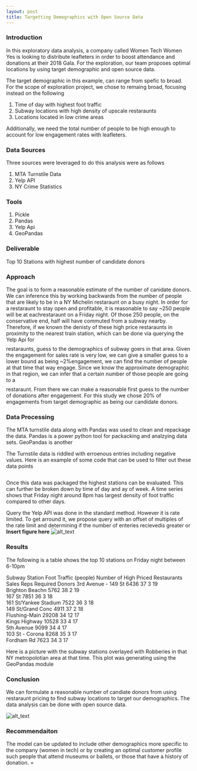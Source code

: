 ```yaml
---
layout: post
title: Targetting Demographics with Open Source Data
---
```

### Introduction
In this exploratory data analysis, a company called Women Tech Women Yes is looking to distribute 
leafleters in order to boost attendance and donations at their 2018 Gala. For the exploration, 
our team proposes optimal locations by using target demographic and open source data.

The target demographic in this example, can range from spefic to broad. 
For the scope of exploration project, we chose to remaing broad, focusing instead on the following

1. Time of day with highest foot traffic
2. Subway locations with high density of upscale restaraunts
3. Locations located in low crime areas  
 
Additionally, we need the total number of people to be high enough
to account for low engagement rates with leafleters.  

### Data Sources
Three sources were leveraged to do this analysis were as follows
1. MTA Turnstile Data 
2. Yelp API
3. NY Crime Statistics 

### Tools
1. Pickle
2. Pandas
3. Yelp Api
5. GeoPandas

### Deliverable
Top 10 Stations with highest number of candidate donors 

### Approach
The goal is to form a reasonable estimate of the number of canidate donors. We can inference this by working backwards from the number of people that are likely to be in a NY Michelin restaraunt on a busy night. In order for a restaraunt to stay open and profitable, it is reasonable to say ~250 people will be at eachrestaraunt on a Friday night. Of those 250 people, on the conservative end, half will have commuted from a subway nearby.
Therefore, if we known the denisty of these high price restaraunts in proximity to the nearest train station, which can be done via querying the Yelp Api for $$$$ restaraunts, guess to the demographics of subway goers in that area. 
Given the engagement for sales rate is very low, we can give a smaller guess to a lower bound as being ~2%engagement, we can find the number of people at that time that way engage. Since we know the approximate demographic in that region, we can infer that a certain number of those people are going to a $$$$ restaraunt. From there we can make a reasonable first guess to the number of donations after engagement. For this study we chose 20% of engagements from target demographic as being our candidate donors.


### Data Processing
The MTA turnstile data along with Pandas was used to clean and repackage the 
data. Pandas is a power python tool for packacking and analzying data sets. GeoPandas is another

The Turnstile data is riddled with erroenous entries including negative values. Here is an example
of some code that can be used to filter out these data points
```python

```
Once this data was packaged the highest stations can be evaluated. This can further be broken down by time of day and ay of week. 
A time series shows that Friday night around 8pm has largest density of foot traffic compared to other days. 

Query the Yelp API was done in the standard method. However it is rate limited. To get arround it, we propose query with an offset of multiples of the rate limit and determining if the number of enteries recievedis greater or 
**Insert figure here**
![alt_text](http://zwmiller.com/projects/images/monte_carlo/part5/business_impact.png)

### Results
The following is a table shows the top 10 stations on Friday night between 6-10pm



  Subway Station       	Foot Traffic (people)	Number of High Priced Restaurants	Sales Reps Required	Donors
  3rd Avenue - 149 St  	6436                 	37                               	3                  	19    
  Brighton Beachn      	5762                 	38                               	2                  	19    
  167 St               	7851                 	36                               	3                  	18    
  161 St/Yankee Stadium	7522                 	36                               	3                  	18    
  149 St/Grand Conc    	4911                 	37                               	2                  	18    
  Flushing-Main        	29208                	34                               	12                 	17    
  Kings Highway        	10528                	33                               	4                  	17    
  5th Avenue           	9099                 	34                               	4                  	17    
  103 St - Corona      	8268                 	35                               	3                  	17    
  Fordham Rd           	7623                 	34                               	3                  	17    

 


Here is a picture with the subway stations overlayed with Robberies in that NY metropolotian area at that time. This plot was generating using the GeoPandas module


### Conclusion
We can formulate a reasonable number of candiate donors from using restaraunt pricing to find subway locations to target our demographics. The data analysis can be done with open source data. 

![alt_text](http://zwmiller.com/projects/images/monte_carlo/part5/business_impact.png)

### Recommendaiton
The model can be updated to include other demographics more specific to the company (women in tech) or by creating an optimal customer profile such people that attend museums or ballets, or those that have a history of donation. =

